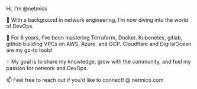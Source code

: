 Hi, I’m @netmico

🔧 With a background in network engineering, I’m now diving into the world of DevOps.

🌱 For 6 years, I’ve been mastering Terraform, Docker, Kubenetes, gitlab, github building VPCs on AWS, Azure, and GCP. Cloudflare and DigitalOcean are my go-to tools!

💡 My goal is to share my knowledge, grow with the community, and fuel my passion for network and DevOps.

📫 Feel free to reach out if you'd like to connect! @ netmico.com 

<!---
netmico/netmico is a ✨ special ✨ repository because its `README.md` (this file) appears on your GitHub profile.
You can click the Preview link to take a look at your changes.
--->
